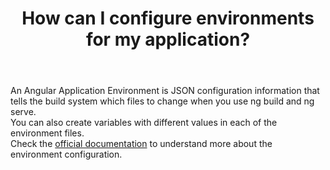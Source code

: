 ---
layout: single
title: "How can I configure environments for my application?"
body: "
An Angular Application Environment is JSON configuration information that tells the build system which files to change when you use ng build and ng serve.<br/>
You can also create variables with different values in each of the environment files.<br/>
Check the <a href='https://angular.io/guide/build' target='blank'>official documentation</a> to understand more about the environment configuration.
"
---